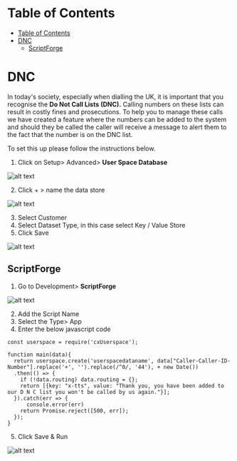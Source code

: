 # Table of Contents

- [Table of Contents](#table-of-contents)
- [DNC](#dnc)
  - [ScriptForge](#scriptforge) 

# DNC

In today's society, especially when dialling the UK, it is important that you recognise the **Do Not Call Lists (DNC).** Calling numbers on these lists can result in costly fines and prosecutions. To help you to manage these calls we have created a feature where the numbers can be added to the system and should they be called the caller will receive a message to alert them to the fact that the number is on the DNC list. 
 
To set this up please follow the instructions below.

1. Click on Setup> Advanced> **User Space Database**

![alt text][dnc-1]

2. Click + > name the data store

![alt text][dnc-2]

3. Select Customer
4. Select Dataset Type, in this case select Key / Value Store
5. Click Save

![alt text][dnc-3]

## ScriptForge

1) Go to Development> **ScriptForge**

![alt text][dnc-4]

2) Add the Script Name
3) Select the Type> App
4) Enter the below javascript code

```
const userspace = require('cxUserspace');

function main(data){
  return userspace.create('userspacedataname', data["Caller-Caller-ID-Number"].replace('+', '').replace(/^0/, '44'), + new Date())
  .then(() => {
	if (!data.routing) data.routing = {};
  	return [{key: "x-tts", value: "Thank you, you have been added to our D N C list you won't be called by us again."}];
  }).catch(err => {
	  console.error(err)
	return Promise.reject([500, err]);
  });
}
```

5. Click Save & Run

![alt text][dnc-5]



[dnc-1]: https://raw.githubusercontent.com/digipigeon/connexcs-user-docs/master/new-images/dnc-1.png "DNC-1"
[dnc-2]: https://raw.githubusercontent.com/digipigeon/connexcs-user-docs/master/new-images/dnc-2.png "DNC-2"
[dnc-3]: https://raw.githubusercontent.com/digipigeon/connexcs-user-docs/master/new-images/dnc-3.png "DNC-3"
[dnc-4]: https://raw.githubusercontent.com/digipigeon/connexcs-user-docs/master/new-images/dnc-4.png "DNC-4"
[dnc-5]: https://raw.githubusercontent.com/digipigeon/connexcs-user-docs/master/new-images/dnc-5.png "DNC-5"







